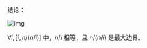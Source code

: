 结论：

![img](https://img2018.cnblogs.com/blog/1720464/201908/1720464-20190831151207517-889079247.jpg)

$\forall i, [i, n/(n/i)]$ 中，$n/i$ 相等，且 $n/(n/i)$ 是最大边界。

